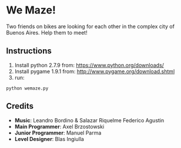 # We Maze!

Two friends on bikes are looking for each other in the complex city of Buenos Aires. Help them to meet!

## Instructions

1. Install python 2.7.9 from: https://www.python.org/downloads/
2. Install pygame 1.9.1 from: http://www.pygame.org/download.shtml
3. run:
```
python wemaze.py
```

## Credits

- **Music**: Leandro Bordino &amp; Salazar Riquelme Federico Agustin
- **Main Programmer**: Axel Brzostowski
- **Junior Programmer**: Manuel Parma
- **Level Designer**: Blas Ingiulla
